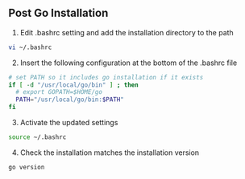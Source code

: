 ## Post Go Installation

1. Edit .bashrc setting and add the installation directory to the path
```bash
vi ~/.bashrc
```

2. Insert the following configuration at the bottom of the .bashrc file
```bash
# set PATH so it includes go installation if it exists
if [ -d "/usr/local/go/bin" ] ; then
  # export GOPATH=$HOME/go
  PATH="/usr/local/go/bin:$PATH"
fi
```

3. Activate the updated settings
```bash
source ~/.bashrc
```

4. Check the installation matches the installation version
```bash
go version
```
